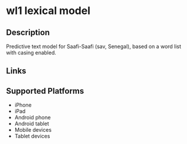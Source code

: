 wl1 lexical model
===================

Description
-----------

Predictive text model for Saafi-Saafi (sav, Senegal), based on a word list with casing enabled.

Links
-----

Supported Platforms
-------------------
 * iPhone
 * iPad
 * Android phone
 * Android tablet
 * Mobile devices
 * Tablet devices


